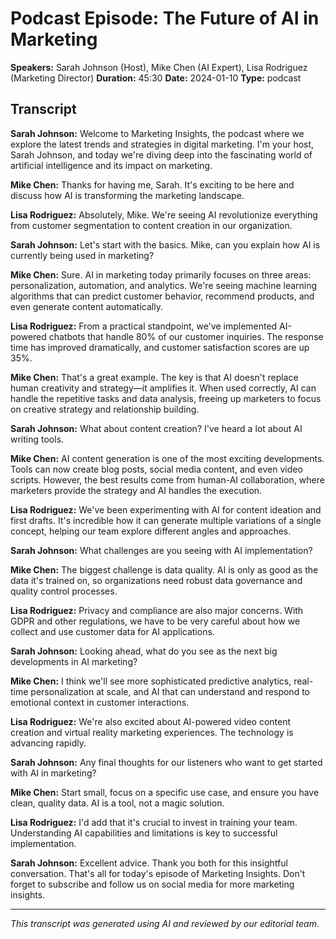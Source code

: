 # Podcast Episode: The Future of AI in Marketing

**Speakers:** Sarah Johnson (Host), Mike Chen (AI Expert), Lisa Rodriguez (Marketing Director)
**Duration:** 45:30
**Date:** 2024-01-10
**Type:** podcast

## Transcript

**Sarah Johnson:** Welcome to Marketing Insights, the podcast where we explore the latest trends and strategies in digital marketing. I'm your host, Sarah Johnson, and today we're diving deep into the fascinating world of artificial intelligence and its impact on marketing.

**Mike Chen:** Thanks for having me, Sarah. It's exciting to be here and discuss how AI is transforming the marketing landscape.

**Lisa Rodriguez:** Absolutely, Mike. We're seeing AI revolutionize everything from customer segmentation to content creation in our organization.

**Sarah Johnson:** Let's start with the basics. Mike, can you explain how AI is currently being used in marketing?

**Mike Chen:** Sure. AI in marketing today primarily focuses on three areas: personalization, automation, and analytics. We're seeing machine learning algorithms that can predict customer behavior, recommend products, and even generate content automatically.

**Lisa Rodriguez:** From a practical standpoint, we've implemented AI-powered chatbots that handle 80% of our customer inquiries. The response time has improved dramatically, and customer satisfaction scores are up 35%.

**Mike Chen:** That's a great example. The key is that AI doesn't replace human creativity and strategy—it amplifies it. When used correctly, AI can handle the repetitive tasks and data analysis, freeing up marketers to focus on creative strategy and relationship building.

**Sarah Johnson:** What about content creation? I've heard a lot about AI writing tools.

**Mike Chen:** AI content generation is one of the most exciting developments. Tools can now create blog posts, social media content, and even video scripts. However, the best results come from human-AI collaboration, where marketers provide the strategy and AI handles the execution.

**Lisa Rodriguez:** We've been experimenting with AI for content ideation and first drafts. It's incredible how it can generate multiple variations of a single concept, helping our team explore different angles and approaches.

**Sarah Johnson:** What challenges are you seeing with AI implementation?

**Mike Chen:** The biggest challenge is data quality. AI is only as good as the data it's trained on, so organizations need robust data governance and quality control processes.

**Lisa Rodriguez:** Privacy and compliance are also major concerns. With GDPR and other regulations, we have to be very careful about how we collect and use customer data for AI applications.

**Sarah Johnson:** Looking ahead, what do you see as the next big developments in AI marketing?

**Mike Chen:** I think we'll see more sophisticated predictive analytics, real-time personalization at scale, and AI that can understand and respond to emotional context in customer interactions.

**Lisa Rodriguez:** We're also excited about AI-powered video content creation and virtual reality marketing experiences. The technology is advancing rapidly.

**Sarah Johnson:** Any final thoughts for our listeners who want to get started with AI in marketing?

**Mike Chen:** Start small, focus on a specific use case, and ensure you have clean, quality data. AI is a tool, not a magic solution.

**Lisa Rodriguez:** I'd add that it's crucial to invest in training your team. Understanding AI capabilities and limitations is key to successful implementation.

**Sarah Johnson:** Excellent advice. Thank you both for this insightful conversation. That's all for today's episode of Marketing Insights. Don't forget to subscribe and follow us on social media for more marketing insights.

---

*This transcript was generated using AI and reviewed by our editorial team.*

